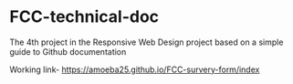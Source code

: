 # FCC-technical-doc

The 4th project in the Responsive Web Design project based on a simple guide to Github documentation 

Working link- https://amoeba25.github.io/FCC-survery-form/index
